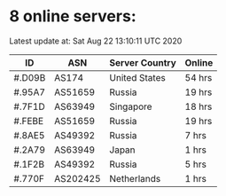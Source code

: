 # 8 online servers:

Latest update at: Sat Aug 22 13:10:11 UTC 2020

| ID | ASN | Server Country | Online |
| -- | --- | -------------- | ------ |
| #.D09B | AS174 | United States | 54 hrs |
| #.95A7 | AS51659 | Russia | 19 hrs |
| #.7F1D | AS63949 | Singapore | 18 hrs |
| #.FEBE | AS51659 | Russia | 19 hrs |
| #.8AE5 | AS49392 | Russia | 7 hrs |
| #.2A79 | AS63949 | Japan | 1 hrs |
| #.1F2B | AS49392 | Russia | 5 hrs |
| #.770F | AS202425 | Netherlands | 1 hrs |

